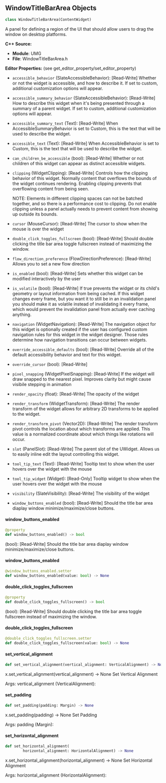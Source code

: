 ## WindowTitleBarArea Objects

```python
class WindowTitleBarArea(ContentWidget)
```

A panel for defining a region of the UI that should allow users to drag the window on desktop platforms.

**C++ Source:**

- **Module**: UMG
- **File**: WindowTitleBarArea.h

**Editor Properties:** (see get_editor_property/set_editor_property)

- ``accessible_behavior`` (SlateAccessibleBehavior):  [Read-Write] Whether or not the widget is accessible, and how to describe it. If set to custom, additional customization options will appear.
- ``accessible_summary_behavior`` (SlateAccessibleBehavior):  [Read-Write] How to describe this widget when it's being presented through a summary of a parent widget. If set to custom, additional customization options will appear.
- ``accessible_summary_text`` (Text):  [Read-Write] When AccessibleSummaryBehavior is set to Custom, this is the text that will be used to describe the widget.
- ``accessible_text`` (Text):  [Read-Write] When AccessibleBehavior is set to Custom, this is the text that will be used to describe the widget.
- ``can_children_be_accessible`` (bool):  [Read-Write] Whether or not children of this widget can appear as distinct accessible widgets.
- ``clipping`` (WidgetClipping):  [Read-Write] Controls how the clipping behavior of this widget.  Normally content that overflows the
  bounds of the widget continues rendering.  Enabling clipping prevents that overflowing content
  from being seen.

  NOTE: Elements in different clipping spaces can not be batched together, and so there is a
  performance cost to clipping.  Do not enable clipping unless a panel actually needs to prevent
  content from showing up outside its bounds.
- ``cursor`` (MouseCursor):  [Read-Write] The cursor to show when the mouse is over the widget
- ``double_click_toggles_fullscreen`` (bool):  [Read-Write] Should double clicking the title bar area toggle fullscreen instead of maximizing the window.
- ``flow_direction_preference`` (FlowDirectionPreference):  [Read-Write] Allows you to set a new flow direction
- ``is_enabled`` (bool):  [Read-Write] Sets whether this widget can be modified interactively by the user
- ``is_volatile`` (bool):  [Read-Write] If true prevents the widget or its child's geometry or layout information from being cached.  If this widget
  changes every frame, but you want it to still be in an invalidation panel you should make it as volatile
  instead of invalidating it every frame, which would prevent the invalidation panel from actually
  ever caching anything.
- ``navigation`` (WidgetNavigation):  [Read-Write] The navigation object for this widget is optionally created if the user has configured custom
  navigation rules for this widget in the widget designer.  Those rules determine how navigation transitions
  can occur between widgets.
- ``override_accessible_defaults`` (bool):  [Read-Write] Override all of the default accessibility behavior and text for this widget.
- ``override_cursor`` (bool):  [Read-Write]
- ``pixel_snapping`` (WidgetPixelSnapping):  [Read-Write] If the widget will draw snapped to the nearest pixel.  Improves clarity but might cause visibile stepping in animation
- ``render_opacity`` (float):  [Read-Write] The opacity of the widget
- ``render_transform`` (WidgetTransform):  [Read-Write] The render transform of the widget allows for arbitrary 2D transforms to be applied to the widget.
- ``render_transform_pivot`` (Vector2D):  [Read-Write] The render transform pivot controls the location about which transforms are applied.
  This value is a normalized coordinate about which things like rotations will occur.
- ``slot`` (PanelSlot):  [Read-Write] The parent slot of the UWidget.  Allows us to easily inline edit the layout controlling this widget.
- ``tool_tip_text`` (Text):  [Read-Write] Tooltip text to show when the user hovers over the widget with the mouse
- ``tool_tip_widget`` (Widget):  [Read-Only] Tooltip widget to show when the user hovers over the widget with the mouse
- ``visibility`` (SlateVisibility):  [Read-Write] The visibility of the widget
- ``window_buttons_enabled`` (bool):  [Read-Write] Should the title bar area diaplay window minimize/maximize/close buttons.

<a id="unreal.WindowTitleBarArea.window_buttons_enabled"></a>

#### window_buttons_enabled

```python
@property
def window_buttons_enabled() -> bool
```

(bool):  [Read-Write] Should the title bar area diaplay window minimize/maximize/close buttons.

<a id="unreal.WindowTitleBarArea.window_buttons_enabled"></a>

#### window_buttons_enabled

```python
@window_buttons_enabled.setter
def window_buttons_enabled(value: bool) -> None
```

<a id="unreal.WindowTitleBarArea.double_click_toggles_fullscreen"></a>

#### double_click_toggles_fullscreen

```python
@property
def double_click_toggles_fullscreen() -> bool
```

(bool):  [Read-Write] Should double clicking the title bar area toggle fullscreen instead of maximizing the window.

<a id="unreal.WindowTitleBarArea.double_click_toggles_fullscreen"></a>

#### double_click_toggles_fullscreen

```python
@double_click_toggles_fullscreen.setter
def double_click_toggles_fullscreen(value: bool) -> None
```

<a id="unreal.WindowTitleBarArea.set_vertical_alignment"></a>

#### set_vertical_alignment

```python
def set_vertical_alignment(vertical_alignment: VerticalAlignment) -> None
```

x.set_vertical_alignment(vertical_alignment) -> None
Set Vertical Alignment

Args:
    vertical_alignment (VerticalAlignment):

<a id="unreal.WindowTitleBarArea.set_padding"></a>

#### set_padding

```python
def set_padding(padding: Margin) -> None
```

x.set_padding(padding) -> None
Set Padding

Args:
    padding (Margin):

<a id="unreal.WindowTitleBarArea.set_horizontal_alignment"></a>

#### set_horizontal_alignment

```python
def set_horizontal_alignment(
        horizontal_alignment: HorizontalAlignment) -> None
```

x.set_horizontal_alignment(horizontal_alignment) -> None
Set Horizontal Alignment

Args:
    horizontal_alignment (HorizontalAlignment):

<a id="unreal.WindowTitleBarAreaSlot"></a>